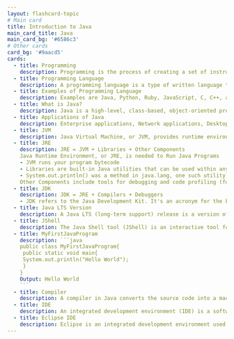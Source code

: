 ```yaml
---
layout: flashcard-topic
# Main card
title: Introduction to Java
main_card_title: Java
main_card_bg: '#6586c3'
# Other cards
card_bg: '#9aacd5'
cards:
  - title: Programming
    description: Programming is the process of creating a set of instructions that tell a computer how to perform a particular task
  - title: Programming Language
    description: A programming language is a type of written language that tells computers what to do. 
  - title: Examples of Programming Language
    description: Examples are Java, Python, Ruby, JavaScript, C, C++, and C#. Programming languages are used to write all computer programs and computer software.
  - title: What is Java?
    description: Java is a high-level, class-based, object-oriented programming language that is designed to have as few implementation dependencies as possible.
  - title: Applications of Java
    description: Enterprise applications, Network applications, Desktop applications, Web applications, Games, Android app, and many more.
  - title: JVM
    description: Java Virtual Machine, or JVM, provides runtime environment in which Java bytecode can be loaded, verifies, and executed
  - title: JRE
    description: JRE = JVM + Libraries + Other Components
    Java Runtime Environment, or JRE, is needed to Run Java Programs
    - JVM runs your program bytecode
    - Libraries are built-in Java utilities that can be used within any program you create.
    - System.out.println() was a method in java.lang, one such utility.
    Other Components include tools for debugging and code profiling (for memory management and performance)
  - title: JDK
    description: JDK = JRE + Compilers + Debuggers
    - JDK refers to the Java Development Kit. It's an acronym for the bundle needed to compile (with the compiler) and run (with the JRE bundle) your Java program.
  - title: Java LTS Version
    description: A Java LTS (long-term support) release is a version of Java that will remain the industry standard for several years. To give you an example of this, Java 8 was released in 2014, it will continue to receive updates until 2020, and extended support will end by 2025.
  - title: JShell
    description: The Java Shell tool (JShell) is an interactive tool for learning the Java programming language and prototyping Java code. JShell is a Read-Evaluate-Print Loop (REPL), which evaluates declarations, statements, and expressions as they are entered and immediately shows the results.
  - title: MyFirstJavaProgram
    description: ```java
    public class MyFirstJavaProgram{
     public static void main{
     System.out.println("Hello World");
     }
    }
    Output: Hello World
    ```
  - title: Compiler
    description: A compiler in Java converts the source code into a machine-code or bytecode code, and that is then executed. It is platform-independent.
  - title: IDE
    description: An integrated development environment (IDE) is a software application that helps programmers develop software code efficiently.
  - title: Eclipse IDE
    description: Eclipse is an integrated development environment used by programmers to develop software.
---
```

